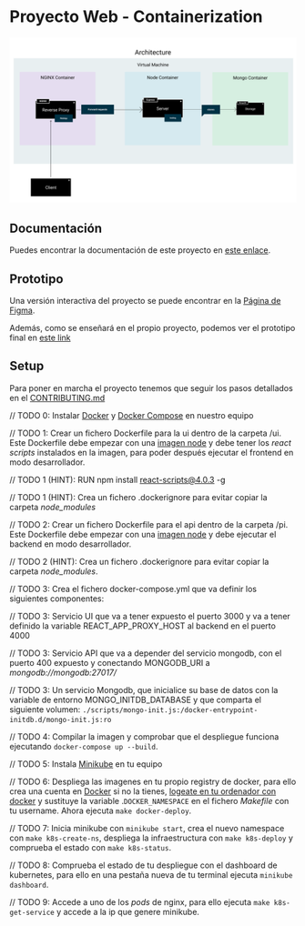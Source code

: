 # Proyecto Web - Containerization

![Frontend](./doc/container.svg)

## Documentación

Puedes encontrar la documentación de este proyecto en [este enlace](https://taller-threepoints-docs.netlify.app/docs/containers-orchestation/intro).

## Prototipo

Una versión interactiva del proyecto se puede encontrar en la [Página de Figma](https://www.figma.com/proto/3e43h8TrzwpjfKwXvFxZoP/Taller?page-id=144%3A51&node-id=147%3A3&viewport=254%2C48%2C0.21&scaling=min-zoom&starting-point-node-id=147%3A3).

Además, como se enseñará en el propio proyecto, podemos ver el prototipo final en [este link](https://taller-threepoints-1.netlify.app/)

## Setup

Para poner en marcha el proyecto tenemos que seguir los pasos detallados en el [CONTRIBUTING.md](CONTRIBUTING.MD)

// TODO 0: Instalar [Docker](https://docs.docker.com/get-docker/) y [Docker Compose](https://docs.docker.com/compose/install/) en nuestro equipo

// TODO 1: Crear un fichero Dockerfile para la ui dentro de la carpeta /ui. Este Dockerfile debe empezar con una [imagen node](https://hub.docker.com/_/node) y debe tener los *react scripts* instalados en la imagen, para poder después ejecutar el frontend en modo desarrollador.

// TODO 1 (HINT): RUN npm install react-scripts@4.0.3 -g

// TODO 1 (HINT): Crea un fichero .dockerignore para evitar copiar la carpeta *node_modules*

// TODO 2: Crear un fichero Dockerfile para el api dentro de la carpeta /pi. Este Dockerfile debe empezar con una [imagen node](https://hub.docker.com/_/node) y debe ejecutar el backend en modo desarrollador.

// TODO 2 (HINT): Crea un fichero .dockerignore para evitar copiar la carpeta *node_modules*.

// TODO 3: Crea el fichero docker-compose.yml que va definir los siguientes componentes:

// TODO 3: Servicio UI que va a tener expuesto el puerto 3000 y va a tener definido la variable REACT_APP_PROXY_HOST al backend en el puerto 4000

// TODO 3: Servicio API que va a depender del servicio mongodb, con el puerto 400 expuesto y conectando MONGODB_URI a *mongodb://mongodb:27017/*

// TODO 3: Un servicio Mongodb, que inicialice su base de datos con la variable de entorno MONGO_INITDB_DATABASE y que comparta el siguiente volumen: `./scripts/mongo-init.js:/docker-entrypoint-initdb.d/mongo-init.js:ro`

// TODO 4: Compilar la imagen y comprobar que el despliegue funciona ejecutando `docker-compose up --build`.

// TODO 5: Instala [Minikube](https://minikube.sigs.k8s.io/docs/start/) en tu equipo

// TODO 6: Despliega las imagenes en tu propio registry de docker, para ello crea una cuenta en [Docker](https://www.docker.com) si no la tienes, [logeate en tu ordenador con docker](https://docs.docker.com/engine/reference/commandline/login/) y sustituye la variable .`DOCKER_NAMESPACE` en el fichero *Makefile* con tu username. Ahora ejecuta `make docker-deploy`.

// TODO 7: Inicia minikube con `minikube start`, crea el nuevo namespace con `make k8s-create-ns`, despliega la infraestructura con `make k8s-deploy` y comprueba el estado con `make k8s-status`.

// TODO 8: Comprueba el estado de tu despliegue con el dashboard de kubernetes, para ello en una pestaña nueva de tu terminal ejecuta `minikube dashboard`.

// TODO 9: Accede a uno de los *pods* de nginx, para ello ejecuta `make k8s-get-service` y accede a la ip que genere minikube.
